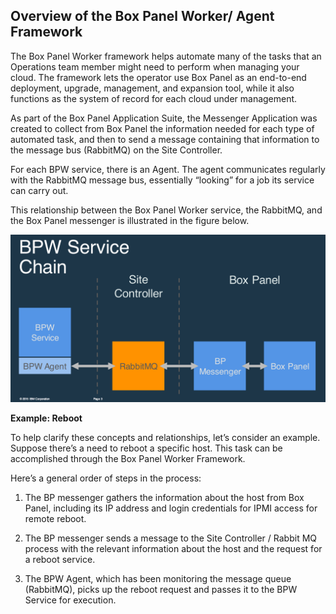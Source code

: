 ## Overview of the Box Panel Worker/ Agent Framework

The Box Panel Worker framework helps automate many of the tasks that an Operations team member might need to perform when managing your cloud. The framework lets the operator use Box Panel as an end-to-end deployment, upgrade, management, and expansion tool, while it also functions as the system of record for each cloud under management.

As part of the Box Panel Application Suite, the Messenger Application was created to collect from Box Panel the information needed for each type of automated task, and then to send a message containing that information to the message bus (RabbitMQ) on the Site Controller.

For each BPW service, there is an Agent. The agent communicates regularly with the RabbitMQ message bus, essentially “looking” for a job its service can carry out.

This relationship between the Box Panel Worker service, the RabbitMQ, and the Box Panel messenger is illustrated in the figure below.

![BPW figure](https://github.com/IBM-Blue-Box-Help/help-documentation/blob/gh-pages/img/Box-Panel-Worker-Overview.png)


**Example: Reboot**

To help clarify these concepts and relationships, let’s consider an example. Suppose there’s a need to reboot a specific host. This task can be accomplished through the Box Panel Worker Framework.

Here’s a general order of steps in the process:

1. The BP messenger gathers the information about the host from Box Panel, including its IP address and login credentials for IPMI access for remote reboot.

2. The BP messenger sends a message to the Site Controller / Rabbit MQ process with the relevant information about the host and the request for a reboot service.

3. The BPW Agent, which has been monitoring the message queue (RabbitMQ), picks up the reboot request and passes it to the BPW Service for execution.
